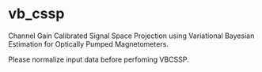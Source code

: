 # vb_cssp

Channel Gain Calibrated Signal Space Projection using Variational Bayesian Estimation for Optically Pumped Magnetometers.

Please normalize input data before perfoming VBCSSP.
